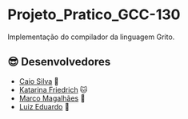# Projeto_Pratico_GCC-130
Implementação do compilador da linguagem Grito.


## :sunglasses: Desenvolvedores

- [Caio Silva](https://github.com/caiomtls) :wolf:
- [Katarina Friedrich](https://github.com/katfr) :cat:
- [Marco Magalhães](https://github.com/lieko0) :owl:
- [Luiz Eduardo](https://github.com/luizeduardo7) 🦖
